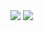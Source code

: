 <img src="https://img.shields.io/badge/JavaScript-BB2649?style=for-the-badge&logo=JavaScript&logoColor=F7DF1E">
<img src="https://img.shields.io/badge/TypeScript-10556E?style=for-the-badge&logo=TypeScript&logoColor=white">
